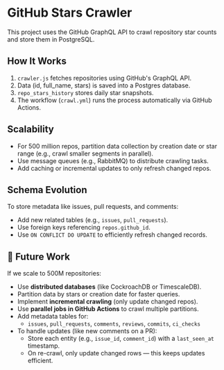 # GitHub Stars Crawler

This project uses the GitHub GraphQL API to crawl repository star counts and store them in PostgreSQL.

## How It Works
1. `crawler.js` fetches repositories using GitHub's GraphQL API.
2. Data (id, full_name, stars) is saved into a Postgres database.
3. `repo_stars_history` stores daily star snapshots.
4. The workflow (`crawl.yml`) runs the process automatically via GitHub Actions.

## Scalability
- For 500 million repos, partition data collection by creation date or star range (e.g., crawl smaller segments in parallel).
- Use message queues (e.g., RabbitMQ) to distribute crawling tasks.
- Add caching or incremental updates to only refresh changed repos.

## Schema Evolution
To store metadata like issues, pull requests, and comments:
- Add new related tables (e.g., `issues`, `pull_requests`).
- Use foreign keys referencing `repos.github_id`.
- Use `ON CONFLICT DO UPDATE` to efficiently refresh changed records.


## 🚀 Future Work

If we scale to 500M repositories:
- Use **distributed databases** (like CockroachDB or TimescaleDB).
- Partition data by stars or creation date for faster queries.
- Implement **incremental crawling** (only update changed repos).
- Use **parallel jobs in GitHub Actions** to crawl multiple partitions.
- Add metadata tables for:
  - `issues`, `pull_requests`, `comments`, `reviews`, `commits`, `ci_checks`
- To handle updates (like new comments on a PR):
  - Store each entity (e.g., `issue_id`, `comment_id`) with a `last_seen_at` timestamp.
  - On re-crawl, only update changed rows — this keeps updates efficient.
